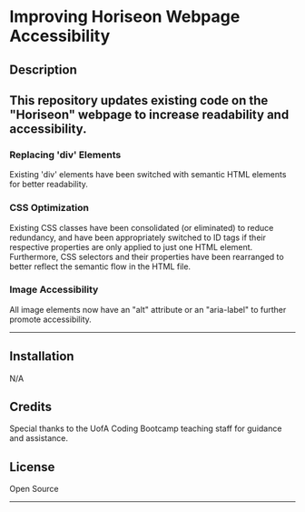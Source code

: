 # Improving Horiseon Webpage Accessibility

## Description

## **This repository updates existing code on the "Horiseon" webpage to increase readability and accessibility.**

### Replacing 'div' Elements
Existing 'div' elements have been switched with semantic HTML elements for better readability.
### CSS Optimization
Existing CSS classes have been consolidated (or eliminated) to reduce redundancy, and have been appropriately switched to ID tags if their respective properties are only applied to just one HTML element. Furthermore, CSS selectors and their properties have been rearranged to better reflect the semantic flow in the HTML file.
### Image Accessibility
All image elements now have an "alt" attribute or an "aria-label" to further promote accessibility.

---

## Installation

N/A

## Credits

Special thanks to the UofA Coding Bootcamp teaching staff for guidance and assistance.

## License

Open Source

---
